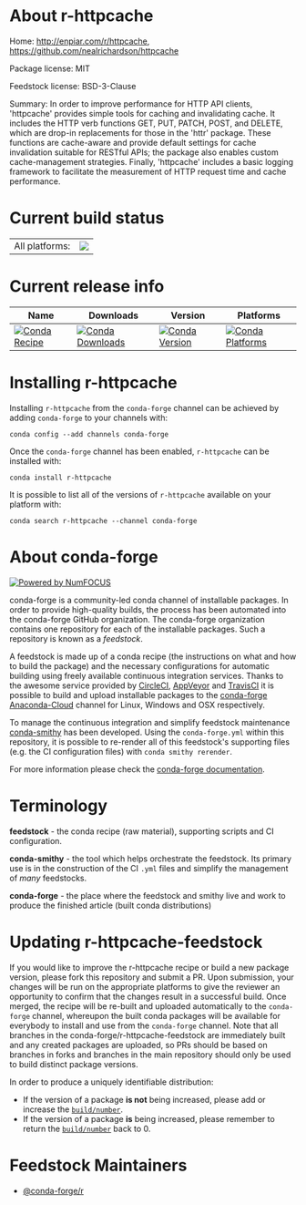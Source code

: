 About r-httpcache
=================

Home: http://enpiar.com/r/httpcache, https://github.com/nealrichardson/httpcache

Package license: MIT

Feedstock license: BSD-3-Clause

Summary: In order to improve performance for HTTP API clients, 'httpcache' provides simple tools for caching and invalidating cache. It includes the HTTP verb functions GET, PUT, PATCH, POST, and DELETE, which are drop-in replacements for those in the 'httr' package. These functions are cache-aware and provide default settings for cache invalidation suitable for RESTful APIs; the package also enables custom cache-management strategies. Finally, 'httpcache' includes a basic logging framework to facilitate the measurement of HTTP request time and cache performance.



Current build status
====================


<table><tr><td>All platforms:</td>
    <td>
      <a href="https://dev.azure.com/conda-forge/feedstock-builds/_build/latest?definitionId=10213&branchName=master">
        <img src="https://dev.azure.com/conda-forge/feedstock-builds/_apis/build/status/r-httpcache-feedstock?branchName=master">
      </a>
    </td>
  </tr>
</table>

Current release info
====================

| Name | Downloads | Version | Platforms |
| --- | --- | --- | --- |
| [![Conda Recipe](https://img.shields.io/badge/recipe-r--httpcache-green.svg)](https://anaconda.org/conda-forge/r-httpcache) | [![Conda Downloads](https://img.shields.io/conda/dn/conda-forge/r-httpcache.svg)](https://anaconda.org/conda-forge/r-httpcache) | [![Conda Version](https://img.shields.io/conda/vn/conda-forge/r-httpcache.svg)](https://anaconda.org/conda-forge/r-httpcache) | [![Conda Platforms](https://img.shields.io/conda/pn/conda-forge/r-httpcache.svg)](https://anaconda.org/conda-forge/r-httpcache) |

Installing r-httpcache
======================

Installing `r-httpcache` from the `conda-forge` channel can be achieved by adding `conda-forge` to your channels with:

```
conda config --add channels conda-forge
```

Once the `conda-forge` channel has been enabled, `r-httpcache` can be installed with:

```
conda install r-httpcache
```

It is possible to list all of the versions of `r-httpcache` available on your platform with:

```
conda search r-httpcache --channel conda-forge
```


About conda-forge
=================

[![Powered by NumFOCUS](https://img.shields.io/badge/powered%20by-NumFOCUS-orange.svg?style=flat&colorA=E1523D&colorB=007D8A)](http://numfocus.org)

conda-forge is a community-led conda channel of installable packages.
In order to provide high-quality builds, the process has been automated into the
conda-forge GitHub organization. The conda-forge organization contains one repository
for each of the installable packages. Such a repository is known as a *feedstock*.

A feedstock is made up of a conda recipe (the instructions on what and how to build
the package) and the necessary configurations for automatic building using freely
available continuous integration services. Thanks to the awesome service provided by
[CircleCI](https://circleci.com/), [AppVeyor](https://www.appveyor.com/)
and [TravisCI](https://travis-ci.com/) it is possible to build and upload installable
packages to the [conda-forge](https://anaconda.org/conda-forge)
[Anaconda-Cloud](https://anaconda.org/) channel for Linux, Windows and OSX respectively.

To manage the continuous integration and simplify feedstock maintenance
[conda-smithy](https://github.com/conda-forge/conda-smithy) has been developed.
Using the ``conda-forge.yml`` within this repository, it is possible to re-render all of
this feedstock's supporting files (e.g. the CI configuration files) with ``conda smithy rerender``.

For more information please check the [conda-forge documentation](https://conda-forge.org/docs/).

Terminology
===========

**feedstock** - the conda recipe (raw material), supporting scripts and CI configuration.

**conda-smithy** - the tool which helps orchestrate the feedstock.
                   Its primary use is in the construction of the CI ``.yml`` files
                   and simplify the management of *many* feedstocks.

**conda-forge** - the place where the feedstock and smithy live and work to
                  produce the finished article (built conda distributions)


Updating r-httpcache-feedstock
==============================

If you would like to improve the r-httpcache recipe or build a new
package version, please fork this repository and submit a PR. Upon submission,
your changes will be run on the appropriate platforms to give the reviewer an
opportunity to confirm that the changes result in a successful build. Once
merged, the recipe will be re-built and uploaded automatically to the
`conda-forge` channel, whereupon the built conda packages will be available for
everybody to install and use from the `conda-forge` channel.
Note that all branches in the conda-forge/r-httpcache-feedstock are
immediately built and any created packages are uploaded, so PRs should be based
on branches in forks and branches in the main repository should only be used to
build distinct package versions.

In order to produce a uniquely identifiable distribution:
 * If the version of a package **is not** being increased, please add or increase
   the [``build/number``](https://conda.io/docs/user-guide/tasks/build-packages/define-metadata.html#build-number-and-string).
 * If the version of a package **is** being increased, please remember to return
   the [``build/number``](https://conda.io/docs/user-guide/tasks/build-packages/define-metadata.html#build-number-and-string)
   back to 0.

Feedstock Maintainers
=====================

* [@conda-forge/r](https://github.com/conda-forge/r/)

